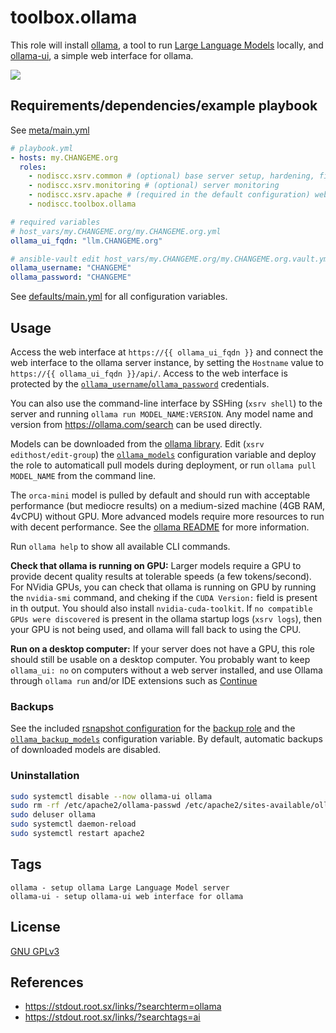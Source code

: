 # toolbox.ollama

This role will install [ollama](https://ollama.com/), a tool to run [Large Language Models](https://en.wikipedia.org/wiki/Large_language_model) locally, and [ollama-ui](https://github.com/ollama-ui/ollama-ui), a simple web interface for ollama.

[![](https://gitlab.com/nodiscc/toolbox/-/raw/master/DOC/SCREENSHOTS/ollama-ui.png)](https://gitlab.com/nodiscc/toolbox/-/raw/master/DOC/SCREENSHOTS/ollama-ui.png)


## Requirements/dependencies/example playbook

See [meta/main.yml](meta/main.yml)

```yaml
# playbook.yml
- hosts: my.CHANGEME.org
  roles:
    - nodiscc.xsrv.common # (optional) base server setup, hardening, firewall, bruteforce prevention
    - nodiscc.xsrv.monitoring # (optional) server monitoring
    - nodiscc.xsrv.apache # (required in the default configuration) webserver/reverse proxy, SSL certificates
    - nodiscc.toolbox.ollama

# required variables
# host_vars/my.CHANGEME.org/my.CHANGEME.org.yml
ollama_ui_fqdn: "llm.CHANGEME.org"

# ansible-vault edit host_vars/my.CHANGEME.org/my.CHANGEME.org.vault.yml
ollama_username: "CHANGEME"
ollama_password: "CHANGEME"
```

See [defaults/main.yml](defaults/main.yml) for all configuration variables.


## Usage

Access the web interface at `https://{{ ollama_ui_fqdn }}` and connect the web interface to the ollama server instance, by setting the `Hostname` value to `https://{{ ollama_ui_fqdn }}/api/`. Access to the web interface is protected by the [`ollama_username`/`ollama_password`](defaults/main.yml) credentials.

You can also use the command-line interface by SSHing (`xsrv shell`) to the server and running `ollama run MODEL_NAME:VERSION`. Any model name and version from https://ollama.com/search can be used directly.

Models can be downloaded from the [ollama library](https://ollama.com/library). Edit (`xsrv edithost/edit-group`) the [`ollama_models`](defaults/main.yml) configuration variable and deploy the role to automaticall pull models during deployment, or run `ollama pull MODEL_NAME` from the command line.

The `orca-mini` model is pulled by default and should run with acceptable performance (but mediocre results) on a medium-sized machine (4GB RAM, 4vCPU) without GPU. More advanced models require more resources to run with decent performance. See the [ollama README](https://github.com/ollama/ollama?tab=readme-ov-file#model-library) for more information.

Run `ollama help` to show all available CLI commands.

**Check that ollama is running on GPU:** Larger models require a GPU to provide decent quality results at tolerable speeds (a few tokens/second). For NVidia GPUs, you can check that ollama is running on GPU by running the `nvidia-smi` command, and cheking if the `CUDA Version:` field is present in th output. You should also install `nvidia-cuda-toolkit`. If `no compatible GPUs were discovered` is present in the ollama startup logs (`xsrv logs`), then  your GPU is not being used, and ollama will fall back to using the CPU.

**Run on a desktop computer:** If your server does not have a GPU, this role should still be usable on a desktop computer. You probably want to keep `ollama_ui: no` on computers without a web server installed, and use Ollama through `ollama run` and/or IDE extensions such as [Continue](https://ollama.com/blog/continue-code-assistant)


### Backups

See the included [rsnapshot configuration](templates/etc_rsnapshot.d_ollama.conf.j2) for the [backup role](../backup) and the [`ollama_backup_models`](defaults/main.yml) configuration variable. By default, automatic backups of downloaded models are disabled.

### Uninstallation

```bash
sudo systemctl disable --now ollama-ui ollama
sudo rm -rf /etc/apache2/ollama-passwd /etc/apache2/sites-available/ollama.conf /etc/apache2/sites-enabled/ollama.conf /etc/rsnapshot.d/ollama.conf /etc/ansible/facts.d/ollama.fact /var/lib/ollama-ui /etc/systemd/system/ollama-ui.service /usr/local/bin/ollama /usr/local/lib/ollama /var/lib/ollama /etc/systemd/system/ollama.service
sudo deluser ollama
sudo systemctl daemon-reload
sudo systemctl restart apache2
```

## Tags

<!--BEGIN TAGS LIST-->
```
ollama - setup ollama Large Language Model server
ollama-ui - setup ollama-ui web interface for ollama
```
<!--END TAGS LIST-->


## License

[GNU GPLv3](../../LICENSE)


## References

- https://stdout.root.sx/links/?searchterm=ollama
- https://stdout.root.sx/links/?searchtags=ai
